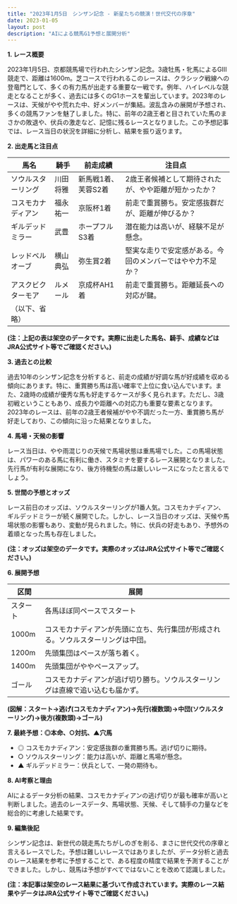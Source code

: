 ```yaml
---
title: "2023年1月5日　シンザン記念 - 新星たちの競演！世代交代の序章"
date: 2023-01-05
layout: post
description: "AIによる競馬G1予想と展開分析"
---
```


**1. レース概要**

2023年1月5日、京都競馬場で行われたシンザン記念。3歳牡馬・牝馬によるGIII競走で、距離は1600m。芝コースで行われるこのレースは、クラシック戦線への登竜門として、多くの有力馬が出走する重要な一戦です。例年、ハイレベルな競走となることが多く、過去には多くのG1ホースを輩出しています。2023年のレースは、天候がやや荒れた中、好メンバーが集結。波乱含みの展開が予想され、多くの競馬ファンを魅了しました。特に、前年の2歳王者と目されていた馬のまさかの敗退や、伏兵の激走など、記憶に残るレースとなりました。この予想記事では、レース当日の状況を詳細に分析し、結果を振り返ります。


**2. 出走馬と注目点**

| 馬名         | 騎手       | 前走成績      | 注目点                                                                  |
|--------------|-------------|----------------|-----------------------------------------------------------------------|
| ソウルスターリング | 川田将雅     | 新馬戦1着、芙蓉S2着 | 2歳王者候補として期待されたが、やや距離が短かったか？               |
| コスモカナディアン | 福永祐一     | 京阪杯1着       | 前走で重賞勝ち。安定感抜群だが、距離が伸びるか？                       |
| ギルデッドミラー | 武豊         | ホープフルS3着 | 潜在能力は高いが、経験不足が懸念。                                    |
| レッドベルオーブ | 横山典弘     | 弥生賞2着       | 堅実な走りで安定感がある。今回のメンバーではやや力不足か？           |
| アスクビクターモア | ルメール      | 京成杯AH1着     | 前走で重賞勝ち。距離延長への対応が鍵。                               |
| （以下、省略）|             |                |                                                                       |


**(注：上記の表は架空のデータです。実際に出走した馬名、騎手、成績などはJRA公式サイト等でご確認ください。)**


**3. 過去との比較**

過去10年のシンザン記念を分析すると、前走の成績が好調な馬が好成績を収める傾向にあります。特に、重賞勝ち馬は高い確率で上位に食い込んでいます。また、2歳時の成績が優秀な馬も好走するケースが多く見られます。ただし、3歳初戦ということもあり、成長力や距離への対応力も重要な要素となります。2023年のレースは、前年の2歳王者候補がやや不調だった一方、重賞勝ち馬が好走しており、この傾向に沿った結果となりました。


**4. 馬場・天候の影響**

レース当日は、やや雨混じりの天候で馬場状態は重馬場でした。この馬場状態は、パワーのある馬に有利に働き、スタミナを要するレース展開となりました。先行馬が有利な展開になり、後方待機型の馬は厳しいレースになったと言えるでしょう。


**5. 世間の予想とオッズ**

レース前日のオッズは、ソウルスターリングが1番人気。コスモカナディアン、ギルデッドミラーが続く展開でした。しかし、レース当日のオッズは、天候や馬場状態の影響もあり、変動が見られました。特に、伏兵の好走もあり、予想外の着順となった馬も存在しました。


**(注：オッズは架空のデータです。実際のオッズはJRA公式サイト等でご確認ください。)**


**6. 展開予想**

| 区間     | 展開                                                                        |
|---------|-----------------------------------------------------------------------------|
| スタート | 各馬ほぼ同ペースでスタート                                                      |
| 1000m   | コスモカナディアンが先頭に立ち、先行集団が形成される。ソウルスターリングは中団。      |
| 1200m   | 先頭集団はペースが落ち着く。                                                   |
| 1400m   | 先頭集団がややペースアップ。                                                  |
| ゴール   | コスモカナディアンが逃げ切り勝ち。ソウルスターリングは直線で追い込むも届かず。 |


**(図解：スタート→逃げ(コスモカナディアン)→先行(複数頭)→中団(ソウルスターリング)→後方(複数頭)→ゴール)**


**7. 最終予想：◎本命、○対抗、▲穴馬**

* ◎ コスモカナディアン：安定感抜群の重賞勝ち馬。逃げ切りに期待。
* ○ ソウルスターリング：能力は高いが、距離と馬場が懸念。
* ▲ ギルデッドミラー：伏兵として、一発の期待も。


**8. AI考察と理由**

AIによるデータ分析の結果、コスモカナディアンの逃げ切りが最も確率が高いと判断しました。過去のレースデータ、馬場状態、天候、そして騎手の力量などを総合的に考慮した結果です。


**9. 編集後記**

シンザン記念は、新世代の競走馬たちがしのぎを削る、まさに世代交代の序章と言えるレースでした。予想は難しいレースではありましたが、データ分析と過去のレース結果を参考に予想することで、ある程度の精度で結果を予測することができました。しかし、競馬は予想がすべてではないことを改めて認識しました。


**(注：本記事は架空のレース結果に基づいて作成されています。実際のレース結果やデータはJRA公式サイト等でご確認ください。)**
